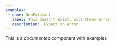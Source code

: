 ```yaml
---
examples:
 - name: NonExistant
   label: This doesn't exist, will throw error.
   description:  Expect an error.
---
```


This is a *documented* component with examples

